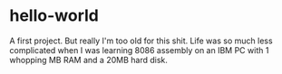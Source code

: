 # hello-world
A first project.  But really I'm too old for this shit.  Life was so much less complicated when I was learning 8086 assembly on an IBM PC with 1 whopping MB RAM and a 20MB hard disk.
